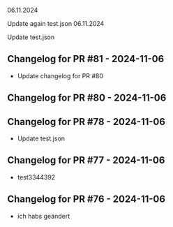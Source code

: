 06.11.2024

Update again test.json
06.11.2024

Update test.json
## Changelog for PR #81 - 2024-11-06

- Update changelog for PR #80
## Changelog for PR #80 - 2024-11-06


## Changelog for PR #78 - 2024-11-06

- Update test.json
## Changelog for PR #77 - 2024-11-06

- test3344392
## Changelog for PR #76 - 2024-11-06

- ich habs geändert
